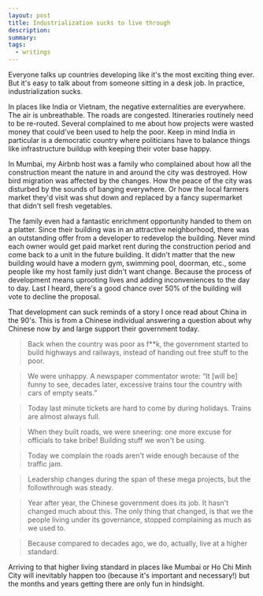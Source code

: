 ```yaml
---
layout: post
title: Industrialization sucks to live through
description:
summary:
tags:
  - writings
---
```


Everyone talks up countries developing like it's the most exciting thing ever. But it's easy to talk about from someone sitting in a desk job. In practice, industrialization sucks.

In places like India or Vietnam, the negative externalities are everywhere. The air is unbreathable. The roads are congested. Itineraries routinely need to be re-routed. Several complained to me about how projects were wasted money that could've been used to help the poor. Keep in mind India in particular is a democratic country where politicians have to balance things like infrastructure buildup with keeping their voter base happy.

In Mumbai, my Airbnb host was a family who complained about how all the construction meant the nature in and around the city was destroyed. How bird migration was affected by the changes. How the peace of the city was disturbed by the sounds of banging everywhere. Or how the local farmers market they'd visit was shut down and replaced by a fancy supermarket that didn't sell fresh vegetables.

The family even had a fantastic enrichment opportunity handed to them on a platter. Since their building was in an attractive neighborhood, there was an outstanding offer from a developer to redevelop the building. Never mind each owner would get paid market rent during the construction period and come back to a unit in the future building. It didn't matter that the new building would have a modern gym, swimming pool, doorman, etc., some people like my host family just didn't want change. Because the process of development means uprooting lives and adding inconveniences to the day to day. Last I heard, there's a good chance over 50% of the building will vote to decline the proposal.

That development can suck reminds of a story I once read about China in the 90's. This is from a Chinese individual answering a question about why Chinese now by and large support their government today.

> Back when the country was poor as f\*\*k, the government started to build highways and railways, instead of handing out free stuff to the poor.

> We were unhappy. A newspaper commentator wrote: “It [will be] funny to see, decades later, excessive trains tour the country with cars of empty seats.”

> Today last minute tickets are hard to come by during holidays. Trains are almost always full.

> When they built roads, we were sneering: one more excuse for officials to take bribe! Building stuff we won't be using.

> Today we complain the roads aren't wide enough because of the traffic jam.

> Leadership changes during the span of these mega projects, but the followthrough was steady.

> Year after year, the Chinese government does its job. It hasn't changed much about this. The only thing that changed, is that we the people living under its governance, stopped complaining as much as we used to.

> Because compared to decades ago, we do, actually, live at a higher standard.

Arriving to that higher living standard in places like Mumbai or Ho Chi Minh City will inevitably happen too (because it's important and necessary!) but the months and years getting there are only fun in hindsight.
